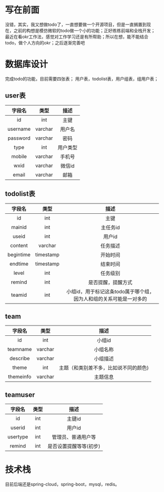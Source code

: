 # 写在前面
没错，其实，我又想做todo了，一直想要做一个开源项目，但是一直搁置到现在，之前的构想是模仿微软的todo做一个小的功能；正好练练前端和全栈开发；
最近在看okr工作法，感觉对工作学习还是有所帮助；所以在想，能不能结合todo，做个人方向的okr；之后逐渐完善吧




# 数据库设计
完成todo的功能，目前需要四张表；
用户表，todolist表，用户组表，组用户表；
## user表
|字段名|    类型    | 描述  |
|:---:|:--------:|:---:|
|id|   int    | 主键  |
|username|varchar| 用户名 |
|password|varchar|密码|
|type|int|用户类型|
|mobile|varchar|手机号|
|wxid|varchar|微信id|
|email|varchar|邮箱|
## todolist表
|字段名| 类型  |描述|
|:---:|:---:|:---:|
|id| int |主键|
|mainid| int |主任务id|
|useid| int |用户id|
|content|varchar|任务描述|
|begintime|timestamp|开始时间|
|endtime|timestamp|结束时间|
|level|int|任务级别|
|remind|int|是否提醒，提醒方式|
|teamid|int|小组id，用于标记这条todo属于哪个组，因为人和组的关系可能是一对多的|

## team
|   字段名    |类型|描述|
|:--------:|:---:|:---:|
|    id    |int|小组id|
| teamname |varchar|小组名称|
| describe |varchar|小组描述|
|  theme   |int|主题（和类别差不多，比如说不同的颜色)|
|themeinfo|varchar|主题信息|
## teamuser
|  字段名   |类型|      描述      |
|:------:|:---:|:------------:|
|   id   |int|     主键id     |
| userid |int|     用户id     |
|usertype|int|  管理员、普通用户等   |
|remind|int| 是否设置提醒等等(初步) |


# 技术栈
目前后端还是spring-cloud，spring-boot，mysql，redis。